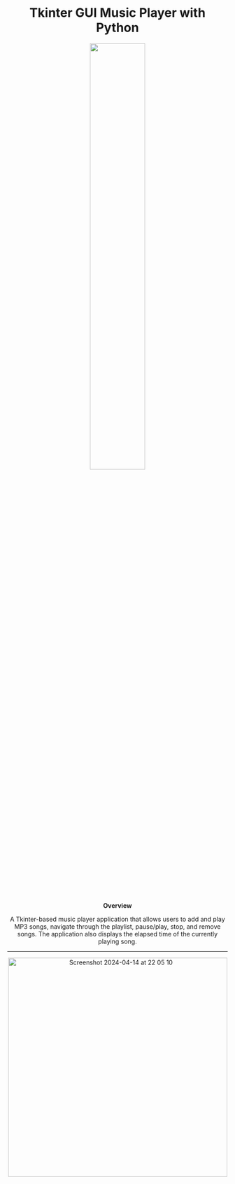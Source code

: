 <h1 align="center">Tkinter GUI Music Player with Python </h1>


<p align="center">
  <img src="https://media.giphy.com/media/v1.Y2lkPTc5MGI3NjExajZyMzQ1enBwbzZ0eTNoMjRmM3ZvcmVscXUycHFuaWtvaGxtMXg1YSZlcD12MV9pbnRlcm5hbF9naWZfYnlfaWQmY3Q9cw/qWLNlDMfimhXtM5g0M/giphy.gif" width="50%">
</p>

<p align="center"><strong>Overview</strong></p>

<p align="center">A Tkinter-based music player application that allows users to add and play MP3 songs, navigate through the playlist, pause/play, stop, and remove songs. The application also displays the elapsed time of the currently playing song.</p>


---
<p align="center">
<img width="501" alt="Screenshot 2024-04-14 at 22 05 10" src="https://github.com/loyordanova/Tkinter_GUI_Music_Player/assets/122961637/0223edb7-2f4a-4ed0-bce1-69e08d2a6657">
</p>
